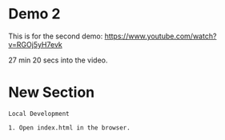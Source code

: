 # Demo 2

This is for the second demo:
https://www.youtube.com/watch?v=RGOj5yH7evk

27 min 20 secs into the video.

# New Section
    Local Development

    1. Open index.html in the browser.